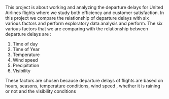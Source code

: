 This project is about working and analyzing the departure delays for United Airlines flights where we study both efficiency and customer satisfaction. In this project we compare the relationship of departure delays with six various factors and perform exploratory data analysis and perform. The six various factors that we are comparing with the relationship between departure delays are :
1. Time of day
2. Time of Year
3. Temperature
4. Wind speed
5. Precipitation
6. Visibility

These factors are chosen because departure delays of flights are based on hours, seasons, temperature conditions, wind speed , whether it is raining or not and the visibility conditions

